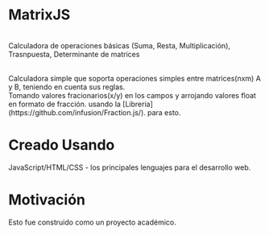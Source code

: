 # MatrixJS

[Deployed]: https://jeyson-pereira.github.io/MatrixJS/
<br />
Calculadora de operaciones básicas (Suma, Resta, Multiplicación), Trasnpuesta, Determinante de matrices
<br />

<br />
Calculadora simple que soporta operaciones simples entre matrices(nxm) A y B, teniendo en cuenta sus reglas.
<br />
Tomando valores fracionarios(x/y) en los campos y arrojando valores float en formato de fracción.
usando la [Libreria](https://github.com/infusion/Fraction.js/). para esto.
<br />

# Creado Usando

JavaScript/HTML/CSS - los principales lenguajes para el desarrollo web.
<br />

# Motivación

Esto fue construido como un proyecto académico.
